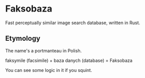 # Faksobaza

Fast perceptually similar image search database, written in Rust.

## Etymology

The name's a portmanteau in Polish.

faksymile (facsimile) + baza danych (database) = Faksobaza

You can see some logic in it if you squint.
